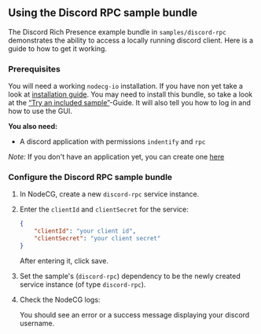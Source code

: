 ## Using the Discord RPC sample bundle

The Discord Rich Presence example bundle in `samples/discord-rpc` demonstrates
the ability to access a locally running discord client. Here is a guide to how
to get it working.

### Prerequisites

You will need a working `nodecg-io` installation. If you have non yet take a
look at [installation guide](../getting_started/install.md). You may need to
install this bundle, so take a look at the
[“Try an included sample”](../getting_started/try_example_bundle.md)-Guide. It
will also tell you how to log in and how to use the GUI.

**You also need:**

-   A discord application with permissions `indentify` and `rpc`

_Note:_ If you don't have an application yet, you can create one
[here](https://discord.com/developers/applications)

### Configure the Discord RPC sample bundle

1. In NodeCG, create a new `discord-rpc` service instance.
2. Enter the `clientId` and `clientSecret` for the service:

    ```json
    {
        "clientId": "your client id",
        "clientSecret": "your client secret"
    }
    ```

    After entering it, click save.

3. Set the sample's (`discord-rpc`) dependency to be the newly created service
   instance (of type `discord-rpc`).
4. Check the NodeCG logs:

    You should see an error or a success message displaying your discord
    username.
